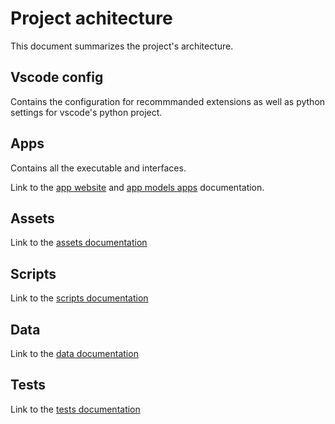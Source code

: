 # Project achitecture

This document summarizes the project's architecture.

## Vscode config

Contains the configuration for recommmanded extensions as well as python settings for vscode's python project.

## Apps

Contains all the executable and interfaces.

Link to the [app website](/apps/website/README.md) and [app models apps](/apps/models/README.md) documentation.

## Assets

Link to the [assets documentation](/assets/README.md)

## Scripts

Link  to the [scripts documentation](/scripts/README.md)

## Data

Link to the [data documentation](/data/README.md)

## Tests

Link to the [tests documentation](/tests/README.md)
